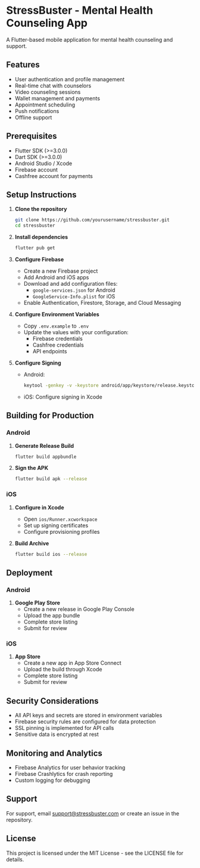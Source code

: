 # StressBuster - Mental Health Counseling App

A Flutter-based mobile application for mental health counseling and support.

## Features

- User authentication and profile management
- Real-time chat with counselors
- Video counseling sessions
- Wallet management and payments
- Appointment scheduling
- Push notifications
- Offline support

## Prerequisites

- Flutter SDK (>=3.0.0)
- Dart SDK (>=3.0.0)
- Android Studio / Xcode
- Firebase account
- Cashfree account for payments

## Setup Instructions

1. **Clone the repository**
   ```bash
   git clone https://github.com/yourusername/stressbuster.git
   cd stressbuster
   ```

2. **Install dependencies**
   ```bash
   flutter pub get
   ```

3. **Configure Firebase**
   - Create a new Firebase project
   - Add Android and iOS apps
   - Download and add configuration files:
     - `google-services.json` for Android
     - `GoogleService-Info.plist` for iOS
   - Enable Authentication, Firestore, Storage, and Cloud Messaging

4. **Configure Environment Variables**
   - Copy `.env.example` to `.env`
   - Update the values with your configuration:
     - Firebase credentials
     - Cashfree credentials
     - API endpoints

5. **Configure Signing**
   - Android:
     ```bash
     keytool -genkey -v -keystore android/app/keystore/release.keystore -alias your-key-alias -keyalg RSA -keysize 2048 -validity 10000
     ```
   - iOS: Configure signing in Xcode

## Building for Production

### Android

1. **Generate Release Build**
   ```bash
   flutter build appbundle
   ```

2. **Sign the APK**
   ```bash
   flutter build apk --release
   ```

### iOS

1. **Configure in Xcode**
   - Open `ios/Runner.xcworkspace`
   - Set up signing certificates
   - Configure provisioning profiles

2. **Build Archive**
   ```bash
   flutter build ios --release
   ```

## Deployment

### Android

1. **Google Play Store**
   - Create a new release in Google Play Console
   - Upload the app bundle
   - Complete store listing
   - Submit for review

### iOS

1. **App Store**
   - Create a new app in App Store Connect
   - Upload the build through Xcode
   - Complete store listing
   - Submit for review

## Security Considerations

- All API keys and secrets are stored in environment variables
- Firebase security rules are configured for data protection
- SSL pinning is implemented for API calls
- Sensitive data is encrypted at rest

## Monitoring and Analytics

- Firebase Analytics for user behavior tracking
- Firebase Crashlytics for crash reporting
- Custom logging for debugging

## Support

For support, email support@stressbuster.com or create an issue in the repository.

## License

This project is licensed under the MIT License - see the LICENSE file for details.
